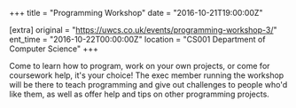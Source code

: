 +++
title = "Programming Workshop"
date = "2016-10-21T19:00:00Z"

[extra]
original = "https://uwcs.co.uk/events/programming-workshop-3/"    
ent_time = "2016-10-22T00:00:00Z"
location = "CS001 Department of Computer Science"
+++

Come to learn how to program, work on your own projects, or come for coursework help, it's your choice\! The exec member running the workshop will be there to teach programming and give out challenges to people who'd like them, as well as offer help and tips on other programming projects.

